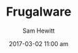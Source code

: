 ---
layout: post
author: Sam Hewitt
title: "Frugalware"
date: "2017-03-02 11:00 am"
logo: "distro-frugalware"
tags: [advanced, desktop]
notes:
  homepage: https://frugalware.org/
  version: "14.2"
  desktops: [GNOME]
  install: graphical
  developers:
    - name: Frugalware Authors
      url: https://www.frugalware.org/authors
---